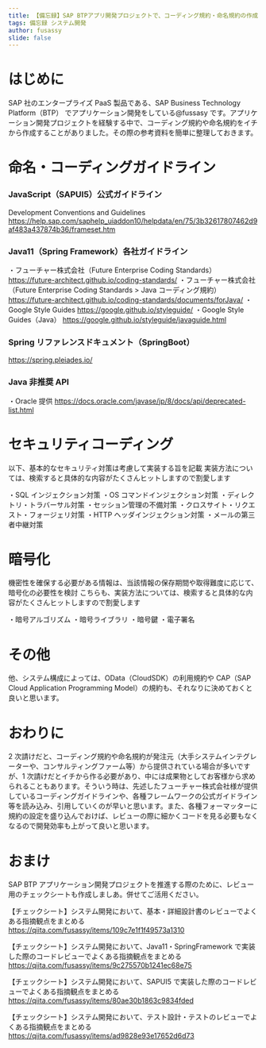 ```yaml
---
title: 【備忘録】SAP BTPアプリ開発プロジェクトで、コーディング規約・命名規約の作成したときの資料一覧
tags: 備忘録 システム開発
author: fusassy
slide: false
---
```


# はじめに

SAP 社のエンタープライズ PaaS 製品である、SAP Business Technology Platform（BTP） でアプリケーション開発をしている@fussasy です。アプリケーション開発プロジェクトを経験する中で、コーディング規約や命名規約をイチから作成することがありました。その際の参考資料を簡単に整理しておきます。

# 命名・コーディングガイドライン

### JavaScript（SAPUI5）公式ガイドライン

Development Conventions and Guidelines
https://help.sap.com/saphelp_uiaddon10/helpdata/en/75/3b32617807462d9af483a437874b36/frameset.htm

### Java11（Spring Framework）各社ガイドライン

・フューチャー株式会社（Future Enterprise Coding Standards）
https://future-architect.github.io/coding-standards/
・フューチャー株式会社（Future Enterprise Coding Standards > Java コーディング規約）
https://future-architect.github.io/coding-standards/documents/forJava/
・Google Style Guides
https://google.github.io/styleguide/
・Google Style Guides（Java）
https://google.github.io/styleguide/javaguide.html

### Spring リファレンスドキュメント（SpringBoot）

https://spring.pleiades.io/

### Java 非推奨 API

・Oracle 提供
https://docs.oracle.com/javase/jp/8/docs/api/deprecated-list.html

# セキュリティコーディング

以下、基本的なセキュリティ対策は考慮して実装する旨を記載
実装方法については、検索すると具体的な内容がたくさんヒットしますので割愛します

・SQL インジェクション対策
・OS コマンドインジェクション対策
・ディレクトリ・トラバーサル対策
・セッション管理の不備対策
・クロスサイト・リクエスト・フォージェリ対策
・HTTP ヘッダインジェクション対策
・メールの第三者中継対策

# 暗号化

機密性を確保する必要がある情報は、当該情報の保存期間や取得難度に応じて、暗号化の必要性を検討
こちらも、実装方法については、検索すると具体的な内容がたくさんヒットしますので割愛します

・暗号アルゴリズム
・暗号ライブラリ
・暗号鍵
・電子署名

# その他

他、システム構成によっては、OData（CloudSDK）の利用規約や CAP（SAP Cloud Application Programming Model）の規約も、それなりに決めておくと良いと思います。

# おわりに

2 次請けだと、コーディング規約や命名規約が発注元（大手システムインテグレーターや、コンサルティングファーム等）から提供されている場合が多いですが、1 次請けだとイチから作る必要があり、中には成果物としてお客様から求められることもあります。そういう時は、先述したフューチャー株式会社様が提供しているコーディングガイドラインや、各種フレームワークの公式ガイドライン等を読み込み、引用していくのが早いと思います。また、各種フォーマッターに規約の設定を盛り込んでおけば、レビューの際に細かくコードを見る必要もなくなるので開発効率も上がって良いと思います。

# おまけ

SAP BTP アプリケーション開発プロジェクトを推進する際のために、レビュー用のチェックシートも作成しましあ。併せてご活用ください。

【チェックシート】システム開発において、基本・詳細設計書のレビューでよくある指摘観点をまとめる
https://qiita.com/fusassy/items/109c7e1f1f49573a1310

【チェックシート】システム開発において、Java11・SpringFramework で実装した際のコードレビューでよくある指摘観点をまとめる
https://qiita.com/fusassy/items/9c275570b1241ec68e75

【チェックシート】システム開発において、SAPUI5 で実装した際のコードレビューでよくある指摘観点をまとめる
https://qiita.com/fusassy/items/80ae30b1863c9834fded

【チェックシート】システム開発において、テスト設計・テストのレビューでよくある指摘観点をまとめる
https://qiita.com/fusassy/items/ad9828e93e17652d6d73
